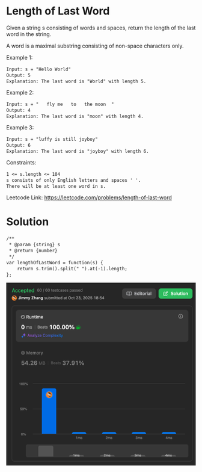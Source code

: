 # Length of Last Word

Given a string s consisting of words and spaces, return the length of the last word in the string.  

A word is a maximal substring consisting of non-space characters only.  
  
 

Example 1:
```
Input: s = "Hello World"
Output: 5
Explanation: The last word is "World" with length 5.
```
Example 2:
```
Input: s = "   fly me   to   the moon  "
Output: 4
Explanation: The last word is "moon" with length 4.
```
Example 3:
```
Input: s = "luffy is still joyboy"
Output: 6
Explanation: The last word is "joyboy" with length 6.
```

Constraints:
```
1 <= s.length <= 104
s consists of only English letters and spaces ' '.
There will be at least one word in s.
```

Leetcode Link: https://leetcode.com/problems/length-of-last-word

# Solution

```
/**
 * @param {string} s
 * @return {number}
 */
var lengthOfLastWord = function(s) {
    return s.trim().split(" ").at(-1).length;
};
```

![LengthofLastWord1.png](./img/LengthofLastWord1.png)